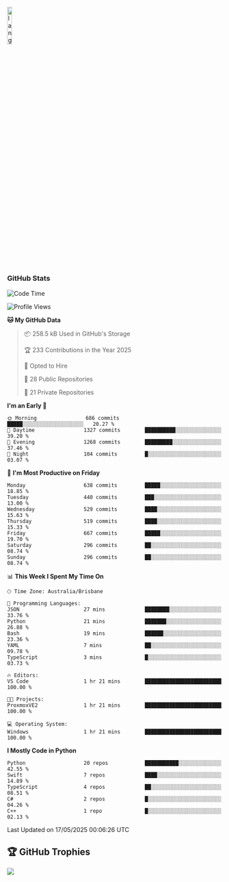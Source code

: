 <p align="left"><img width=15%" src="https://github.com/alansmathew/alansmathew/raw/master/lang.gif" alt="lang image here" /></p>

# <h3 align="left">GitHub Stats</h3>

<!--START_SECTION:waka-->
![Code Time](http://img.shields.io/badge/Code%20Time-572%20hrs%2014%20mins-blue)

![Profile Views](http://img.shields.io/badge/Profile%20Views-4-blue)

**🐱 My GitHub Data** 

> 📦 258.5 kB Used in GitHub's Storage 
 > 
> 🏆 233 Contributions in the Year 2025
 > 
> 💼 Opted to Hire
 > 
> 📜 28 Public Repositories 
 > 
> 🔑 21 Private Repositories 
 > 
**I'm an Early 🐤** 

```text
🌞 Morning                686 commits         █████░░░░░░░░░░░░░░░░░░░░   20.27 % 
🌆 Daytime                1327 commits        ██████████░░░░░░░░░░░░░░░   39.20 % 
🌃 Evening                1268 commits        █████████░░░░░░░░░░░░░░░░   37.46 % 
🌙 Night                  104 commits         █░░░░░░░░░░░░░░░░░░░░░░░░   03.07 % 
```
📅 **I'm Most Productive on Friday** 

```text
Monday                   638 commits         █████░░░░░░░░░░░░░░░░░░░░   18.85 % 
Tuesday                  440 commits         ███░░░░░░░░░░░░░░░░░░░░░░   13.00 % 
Wednesday                529 commits         ████░░░░░░░░░░░░░░░░░░░░░   15.63 % 
Thursday                 519 commits         ████░░░░░░░░░░░░░░░░░░░░░   15.33 % 
Friday                   667 commits         █████░░░░░░░░░░░░░░░░░░░░   19.70 % 
Saturday                 296 commits         ██░░░░░░░░░░░░░░░░░░░░░░░   08.74 % 
Sunday                   296 commits         ██░░░░░░░░░░░░░░░░░░░░░░░   08.74 % 
```


📊 **This Week I Spent My Time On** 

```text
🕑︎ Time Zone: Australia/Brisbane

💬 Programming Languages: 
JSON                     27 mins             ████████░░░░░░░░░░░░░░░░░   33.76 % 
Python                   21 mins             ███████░░░░░░░░░░░░░░░░░░   26.88 % 
Bash                     19 mins             ██████░░░░░░░░░░░░░░░░░░░   23.36 % 
YAML                     7 mins              ██░░░░░░░░░░░░░░░░░░░░░░░   09.78 % 
TypeScript               3 mins              █░░░░░░░░░░░░░░░░░░░░░░░░   03.73 % 

🔥 Editors: 
VS Code                  1 hr 21 mins        █████████████████████████   100.00 % 

🐱‍💻 Projects: 
ProxmoxVE2               1 hr 21 mins        █████████████████████████   100.00 % 

💻 Operating System: 
Windows                  1 hr 21 mins        █████████████████████████   100.00 % 
```

**I Mostly Code in Python** 

```text
Python                   20 repos            ███████████░░░░░░░░░░░░░░   42.55 % 
Swift                    7 repos             ████░░░░░░░░░░░░░░░░░░░░░   14.89 % 
TypeScript               4 repos             ██░░░░░░░░░░░░░░░░░░░░░░░   08.51 % 
C#                       2 repos             █░░░░░░░░░░░░░░░░░░░░░░░░   04.26 % 
C++                      1 repo              █░░░░░░░░░░░░░░░░░░░░░░░░   02.13 % 
```




 Last Updated on 17/05/2025 00:06:26 UTC
<!--END_SECTION:waka-->

## 🏆 GitHub Trophies

![](https://github-profile-trophy.vercel.app/?username=samh06&theme=discord&no-frame=true&no-bg=false&margin-w=4)
